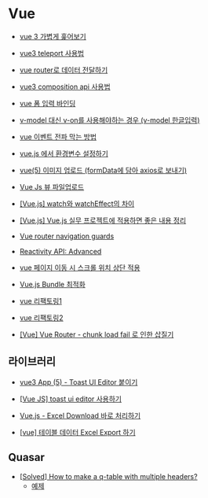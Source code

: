 # Vue

- [vue 3 가볍게 훑어보기](https://joshua1988.github.io/web-development/vuejs/vue3-coming/)

- [vue3 teleport 사용법](https://kyounghwan01.github.io/blog/Vue/vue3/teleport/)

- [vue router로 데이터 전달하기](https://velog.io/@skyepodium/vue-router%EB%A1%9C-%EB%8D%B0%EC%9D%B4%ED%84%B0-%EC%A0%84%EB%8B%AC%ED%95%98%EA%B8%B0-eskrsmr3)

- [vue3 composition api 사용법](https://kyounghwan01.github.io/blog/Vue/vue3/composition-api/#composition-api%E1%84%80%E1%85%A1-%E1%84%82%E1%85%A1%E1%84%8B%E1%85%A9%E1%84%80%E1%85%A6-%E1%84%83%E1%85%AC%E1%86%AB-%E1%84%87%E1%85%A2%E1%84%80%E1%85%A7%E1%86%BC)

- [vue 폼 입력 바인딩](https://kr.vuejs.org/v2/guide/forms.html)

- [v-model 대신 v-on를 사용해야하는 경우 (v-model 한글입력)](https://hj-tilblog.tistory.com/87)

- [vue 이벤트 전파 막는 방법](https://pinokio0702.tistory.com/289)

- [vue.js 에서 환경변수 설정하기](https://velog.io/@dragoocho/Vue.js-%EC%97%90%EC%84%9C-%ED%99%98%EA%B2%BD%EB%B3%80%EC%88%98-%EC%84%A4%EC%A0%95%ED%95%98%EA%B8%B0)

- [vue(5) 이미지 업로드 (formData에 담아 axios로 보내기)](https://devbirdfeet.tistory.com/87)

- [Vue Js 뷰 파일업로드](https://www.bottlehs.com/vue/vue-js-%ED%8C%8C%EC%9D%BC%EC%97%85%EB%A1%9C%EB%93%9C/)

- [[Vue.js] watch와 watchEffect의 차이](https://velog.io/@soulee__/Vue.js-watch%EC%99%80-watchEffect%EC%9D%98-%EC%B0%A8%EC%9D%B4)

- [[Vue.js] Vue.js 실무 프로젝트에 적용하면 좋은 내용 정리](https://jess2.xyz/vue/vue-tip/)

- [Vue router navigation guards](https://router.vuejs.org/guide/advanced/navigation-guards.html)

- [Reactivity API: Advanced](https://vuejs.org/api/reactivity-advanced.html)

- [vue 페이지 이동 시 스크롤 위치 상단 적용](https://a-low-fat-piggy.tistory.com/entry/vue-%ED%8E%98%EC%9D%B4%EC%A7%80-%EC%9D%B4%EB%8F%99-%EC%8B%9C-%EC%8A%A4%ED%81%AC%EB%A1%A4-%EC%9C%84%EC%B9%98-%EC%83%81%EB%8B%A8-%EC%A0%81%EC%9A%A9)

- [Vue.js Bundle 최적화](https://velog.io/@kangsan/Vue.js-Bundle-%EC%B5%9C%EC%A0%81%ED%99%94)

- [vue 리팩토링1](https://pozafly.github.io/tripllo/(8)vue-refactor1/)

- [vue 리팩토링2](https://pozafly.github.io/tripllo/(9)vue-refactor2/)

- [[Vue] Vue Router - chunk load fail 로 인한 삽질기](https://blog.wanzargen.me/m/39)

## 라이브러리

- [vue3 App (5) - Toast UI Editor 붙이기](https://velog.io/@latte_h/Vue3-App-5-Toast-UI-Editor-%EB%B6%99%EC%9D%B4%EA%B8%B0)

- [[Vue JS] toast ui editor 사용하기](https://velog.io/@unani92/Vue-toast-ui-editor-%EC%82%AC%EC%9A%A9%ED%95%98%EA%B8%B0)

- [Vue.js - Excel Download 바로 처리하기](https://jhhan009.tistory.com/73)

- [[vue] 테이블 데이터 Excel Export 하기](https://berrrrr.github.io/programming/2020/11/15/vue-table-excel-export/)

## Quasar

- [[Solved] How to make a q-table with multiple headers?](https://forum.quasar-framework.org/topic/2818/solved-how-to-make-a-q-table-with-multiple-headers)
  - [예제](https://jsfiddle.net/v09hbkwa/)
